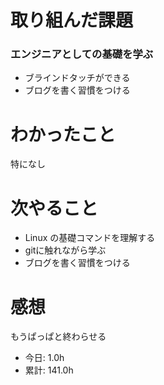# 取り組んだ課題
### エンジニアとしての基礎を学ぶ
* ブラインドタッチができる
* ブログを書く習慣をつける

# わかったこと
特になし
# 次やること
* Linux の基礎コマンドを理解する
* gitに触れながら学ぶ
* ブログを書く習慣をつける
# 感想
もうぱっぱと終わらせる
* 今日: 1.0h
* 累計: 141.0h
